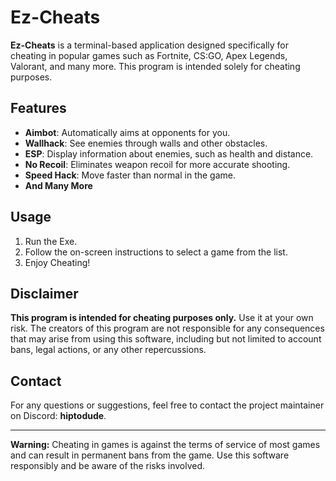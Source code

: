 # Ez-Cheats

**Ez-Cheats** is a terminal-based application designed specifically for cheating in popular games such as Fortnite, CS:GO, Apex Legends, Valorant, and many more. This program is intended solely for cheating purposes.

## Features

- **Aimbot**: Automatically aims at opponents for you.
- **Wallhack**: See enemies through walls and other obstacles.
- **ESP**: Display information about enemies, such as health and distance.
- **No Recoil**: Eliminates weapon recoil for more accurate shooting.
- **Speed Hack**: Move faster than normal in the game.
- **And Many More**

## Usage

1. Run the Exe.
2. Follow the on-screen instructions to select a game from the list.
3. Enjoy Cheating!

## Disclaimer

**This program is intended for cheating purposes only.** Use it at your own risk. The creators of this program are not responsible for any consequences that may arise from using this software, including but not limited to account bans, legal actions, or any other repercussions.

## Contact

For any questions or suggestions, feel free to contact the project maintainer on Discord: **hiptodude**.

---

**Warning:** Cheating in games is against the terms of service of most games and can result in permanent bans from the game. Use this software responsibly and be aware of the risks involved.
